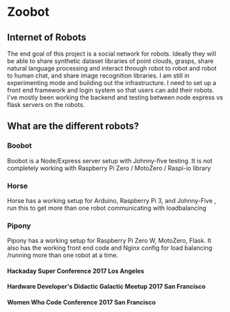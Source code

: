# Zoobot
## Internet of Robots
The end goal of this project is a social network for robots. Ideally they will be able to share synthetic dataset libraries of point clouds, grasps, share natural language processing and interact through robot to robot and robot to human chat, and share image recognition libraries. I am still in experimenting mode and building out the infrastructure. I need to set up a front end framework and login system so that users can add their robots. I've mostly been working the backend and testing between node express vs flask servers on the robots.


## What are the different robots?
### Boobot
Boobot is a Node/Express server setup with Johnny-five testing. It is not completely working with Raspberry Pi Zero / MotoZero / Raspi-io library
### Horse
Horse has a working setup for Arduino, Raspberry Pi 3, and Johnny-Five , run this to get more than one robot communicating with loadbalancing
### Pipony
Pipony has a working setup for Raspberry Pi Zero W, MotoZero, Flask. It also has the working front end code and Nginx config for load balancing /running more than one robot at a time.


#### Hackaday Super Conference 2017 Los Angeles
#### Hardware Developer's Didactic Galactic Meetup 2017 San Francisco
#### Women Who Code Conference 2017 San Francisco
